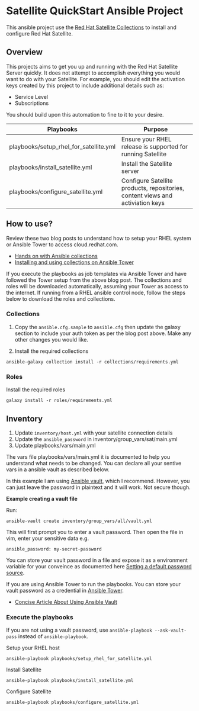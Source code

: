 # Satellite QuickStart Ansible Project
This ansible project use the [Red Hat Satellite Collections](https://cloud.redhat.com/ansible/automation-hub/repo/published/redhat/satellite) to install and configure Red Hat Satellite.

## Overview
This projects aims to get you up and running with the Red Hat Satellite Server quickly. It does not attempt to accomplish everything you would want to do with your Satellite. For example, you should edit the activation keys created by this project to include additional details such as:
- Service Level
- Subscriptions

You should build upon this automation to fine to it to your desire.

|  Playbooks | Purpose |
| --- | --- |
|  playbooks/setup_rhel_for_satellite.yml | Ensure your RHEL release is supported for running Satellite |
|  playbooks/install_satellite.yml | Install the Satellite server |
|  playbooks/configure_satellite.yml | Configure Satellite products, repositories, content views and activiation keys |

## How to use?
Review these two blog posts to understand how to setup your RHEL system or Ansible Tower to access cloud.redhat.com.
- [Hands on with Ansible collections](https://www.ansible.com/blog/hands-on-with-ansible-collections)
- [Installing and using collections on Ansible Tower](https://www.ansible.com/blog/installing-and-using-collections-on-ansible-tower)

If you execute the playbooks as job templates via Ansible Tower and have followed the Tower setup from the above blog post. The collections and roles will be downloaded automatically, assuming your Tower as access to the internet. If running from a RHEL ansible control node, follow the steps below to download the roles and collections.

### Collections
1. Copy the `ansible.cfg.sample` to `ansible.cfg` then update the galaxy section to include your auth token as per the blog post above. Make any other changes you would like.

2. Install the required collections
```
ansible-galaxy collection install -r collections/requirements.yml
```

### Roles
Install the required roles
```
galaxy install -r roles/requirements.yml
```

## Inventory
1. Update `inventory/host.yml` with your satellite connection details
2. Update the `ansible_password` in inventory/group_vars/sat/main.yml
3. Update playbooks/vars/main.yml

The vars file playbooks/vars/main.yml it is documented to help you understand what needs to be changed. You can declare all your sentive vars in a ansible vault as described below.

In this example I am using [Ansible vault](https://www.tecmint.com/use-ansible-vault-in-playbooks-to-protect-sensitive-data/), which I recommend. However, you can just leave the password in plaintext and it will work. Not secure though.

**Example creating a vault file**

Run:

```
ansible-vault create inventory/group_vars/all/vault.yml
```
This will first prompt you to enter a vault password.
Then open the file in vim, enter your sensitive data e.g.

```
ansible_password: my-secret-password
```

You can store your vault password in a file and expose it as a environment variable for your conveince
as documented here [Setting a default password source](https://docs.ansible.com/ansible/latest/user_guide/vault.html#setting-a-default-password-source).

If you are using Ansible Tower to run the playbooks. You can store your vault password as a credential in [Ansible Tower](https://docs.ansible.com/ansible-tower/latest/html/userguide/credentials.html#vault).

- [Concise Article About Using Ansible Vault](https://dzone.com/articles/managing-secrets-using-ansible-vault-and-tower)

### Execute the playbooks

If you are not using a vault password, use `ansible-playbook --ask-vault-pass` instead of `ansible-playbook`.

Setup your RHEL host
```
ansible-playbook playbooks/setup_rhel_for_satellite.yml
```

Install Satellite
```
ansible-playbook playbooks/install_satellite.yml
```

Configure Satellite
```
ansible-playbook playbooks/configure_satellite.yml
```

